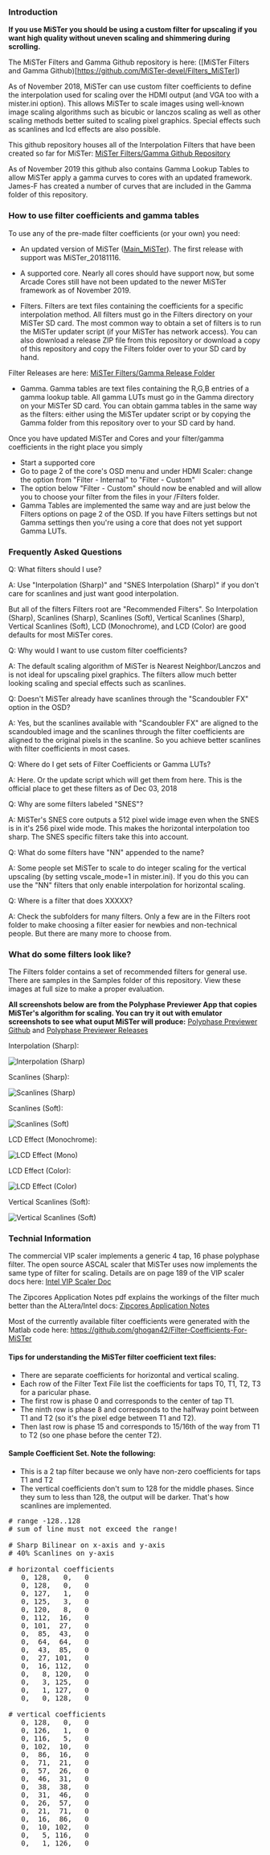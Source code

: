
### Introduction

**If you use MiSTer you should be using a custom filter for upscaling if you want high quality without uneven scaling and shimmering during scrolling.**

The MiSTer Filters and Gamma Github repository is here: ([MiSTer Filters and Gamma Github)[https://github.com/MiSTer-devel/Filters_MiSTer])

As of November 2018, MiSTer can use custom filter coefficients to define the interpolation used for scaling over the HDMI output (and VGA too with a mister.ini option). This allows MiSTer to scale images using well-known image scaling algorithms such as bicubic or lanczos scaling as well as other scaling methods better suited to scaling pixel graphics.  Special effects such as scanlines and lcd effects are also possible.

This github repository houses all of the Interpolation Filters that have been created so far for MiSTer: [MiSTer Filters/Gamma Github Repository](https://github.com/MiSTer-devel/Filters_MiSTer/tree/master/Releases)


As of November 2019 this github also contains Gamma Lookup Tables to allow MiSTer apply a gamma curves to cores with an updated framework.  James-F has created a number of curves that are included in the Gamma folder of this repository.

### How to use filter coefficients and gamma tables

To use any of the pre-made filter coefficients (or your own) you need:

* An updated version of MiSTer ([Main_MiSTer](https://github.com/MiSTer-devel/Main_MiSTer)). The first release with support was MiSTer_20181116.

* A supported core. Nearly all cores should have support now, but some Arcade Cores still have not been updated to the newer MiSTer framework as of November 2019.

* Filters. Filters are text files containing the coefficients for a specific interpolation method.  All filters must go in the Filters directory on your MiSTer SD card.  The most common way to obtain a set of filters is to run the MiSTer updater script (if your MiSTer has network access).  You can also download a release ZIP file from this repository or download a copy of this repository and copy the Filters folder over to your SD card by hand.

Filter Releases are here: [MiSTer Filters/Gamma Release Folder](https://github.com/MiSTer-devel/Filters_MiSTer/tree/master/Releases)

* Gamma. Gamma tables are text files containing the R,G,B entries of a gamma lookup table.  All gamma LUTs must go in the Gamma directory on your MiSTer SD card.  You can obtain gamma tables in the same way as the filters: either using the MiSTer updater script or by copying the Gamma folder from this repository over to your SD card by hand.

Once you have updated MiSTer and Cores and your filter/gamma coefficients in the right place you simply

* Start a supported core
* Go to page 2 of the core's OSD menu and under HDMI Scaler: change the option from "Filter - Internal" to "Filter - Custom"
* The option below "Filter - Custom" should now be enabled and will allow you to choose your filter from the files in your /Filters folder.
* Gamma Tables are implemented the same way and are just below the Filters options on page 2 of the OSD.  If you have Filters settings but not Gamma settings then you're using a core that does not yet support Gamma LUTs.

### Frequently Asked Questions 

Q: What filters should I use?

A: Use "Interpolation (Sharp)" and "SNES Interpolation (Sharp)" if you don't care for scanlines and just want good interpolation.  

But all of the filters Filters root are "Recommended Filters". So Interpolation (Sharp), Scanlines (Sharp), Scanlines (Soft), Vertical Scanlines (Sharp), Vertical Scanlines (Soft), LCD (Monochrome), and LCD (Color) are good defaults for most MiSTer cores.  

Q: Why would I want to use custom filter coefficients?

A: The default scaling algorithm of MiSTer is Nearest Neighbor/Lanczos and is not ideal for upscaling pixel graphics.  The filters allow much better looking scaling and special effects such as scanlines.

Q: Doesn't MiSTer already have scanlines through the "Scandoubler FX" option in the OSD?

A: Yes, but the scanlines available with "Scandoubler FX" are aligned to the scandoubled image and the scanlines through the filter coefficients are aligned to the original pixels in the scanline.  So you achieve better scanlines with filter coefficients in most cases.

Q: Where do I get sets of Filter Coefficients or Gamma LUTs?

A: Here. Or the update script which will get them from here. This is the official place to get these filters as of Dec 03, 2018

Q: Why are some filters labeled "SNES"?

A: MiSTer's SNES core outputs a 512 pixel wide image even when the SNES is in it's 256 pixel wide mode. This makes the horizontal interpolation too sharp.  The SNES specific filters take this into account.

Q: What do some filters have "NN" appended to the name?

A: Some people set MiSTer to scale to do integer scaling for the vertical upscaling (by setting vscale_mode=1 in mister.ini).  If you do this you can use the "NN" filters that only enable interpolation for horizontal scaling.

Q: Where is a filter that does XXXXX?

A: Check the subfolders for many filters.  Only a few are in the Filters root folder to make choosing a filter easier for newbies and non-technical people.  But there are many more to choose from.

### What do some filters look like?

The Filters folder contains a set of recommended filters for general use.  There are samples in the Samples folder of this repository. View these images at full size to make a proper evaluation.

**All screenshots below are from the Polyphase Previewer App that copies MiSTer's algorithm for scaling. You can try it out with emulator screenshots to see what ouput MiSTer will produce:** [Polyphase Previewer Github](https://github.com/rikard-softgear/PolyphasePreviewer) and [Polyphase Previewer Releases](https://github.com/rikard-softgear/PolyphasePreviewer/releases)

Interpolation (Sharp): 

![Interpolation (Sharp)](https://raw.githubusercontent.com/ghogan42/Filters_MiSTer/master/Samples/NEOGEO_Interpolation_Sharp.png)

Scanlines (Sharp):

![Scanlines (Sharp)](https://raw.githubusercontent.com/ghogan42/Filters_MiSTer/master/Samples/Neogeo_Scanlines_Sharp.png)

Scanlines (Soft):

![Scanlines (Soft)](https://raw.githubusercontent.com/ghogan42/Filters_MiSTer/master/Samples/NEOGEO_Scanlines_Soft.png)

LCD Effect (Monochrome):

![LCD Effect (Mono)](https://raw.githubusercontent.com/ghogan42/Filters_MiSTer/master/Samples/Gameboy_LCD_Monochrome.png)

LCD Effect (Color):

![LCD Effect (Color)](https://raw.githubusercontent.com/ghogan42/Filters_MiSTer/master/Samples/GBA_LCD_Color.png)

Vertical Scanlines (Soft):

![Vertical Scanlines (Soft)](https://raw.githubusercontent.com/ghogan42/Filters_MiSTer/master/Samples/DIGDUG_Scanlines_Vertical_Soft.png)


### Technial Information

The commercial VIP scaler implements a generic 4 tap, 16 phase polyphase filter.  The open source ASCAL scaler that MiSTer uses now implements the same type of filter for scaling. Details are on page 189 of the VIP scaler docs here: [Intel VIP Scaler Doc](https://www.intel.com/content/dam/www/programmable/us/en/pdfs/literature/ug/ug_vip.pdf)

The Zipcores Application Notes pdf explains the workings of the filter much better than the ALtera/Intel docs: [Zipcores Application Notes](http://www.zipcores.com/datasheets/app_note_zc003.pdf)

Most of the currently available filter coefficients were generated with the Matlab code here: https://github.com/ghogan42/Filter-Coefficients-For-MiSTer

#### Tips for understanding the MiSTer filter coefficient text files:

* There are separate coefficients for horizontal and vertical scaling.
* Each row of the Filter Text File list the coefficients for taps T0, T1, T2, T3 for a paricular phase.
* The first row is phase 0 and corresponds to the center of tap T1.
* The ninth row is phase 8 and corresponds to the halfway point between T1 and T2 (so it's the pixel edge between T1 and T2).
* Then last row is phase 15 and corresponds to 15/16th of the way from T1 to T2 (so one phase before the center T2).

#### Sample Coefficient Set. Note the following:

* This is a 2 tap filter because we only have non-zero coefficients for taps T1 and T2
* The vertical coefficients don't sum to 128 for the middle phases. Since they sum to less than 128, the output will be darker. That's how scanlines are implemented.

<pre>
# range -128..128
# sum of line must not exceed the range!

# Sharp Bilinear on x-axis and y-axis
# 40% Scanlines on y-axis

# horizontal coefficients
   0, 128,   0,   0
   0, 128,   0,   0
   0, 127,   1,   0
   0, 125,   3,   0
   0, 120,   8,   0
   0, 112,  16,   0
   0, 101,  27,   0
   0,  85,  43,   0
   0,  64,  64,   0
   0,  43,  85,   0
   0,  27, 101,   0
   0,  16, 112,   0
   0,   8, 120,   0
   0,   3, 125,   0
   0,   1, 127,   0
   0,   0, 128,   0

# vertical coefficients
   0, 128,   0,   0
   0, 126,   1,   0
   0, 116,   5,   0
   0, 102,  10,   0
   0,  86,  16,   0
   0,  71,  21,   0
   0,  57,  26,   0
   0,  46,  31,   0
   0,  38,  38,   0
   0,  31,  46,   0
   0,  26,  57,   0
   0,  21,  71,   0
   0,  16,  86,   0
   0,  10, 102,   0
   0,   5, 116,   0
   0,   1, 126,   0
</pre>
